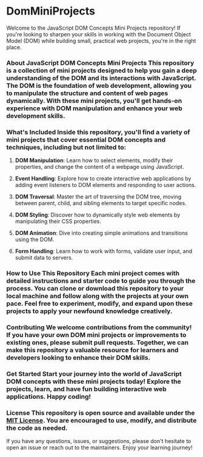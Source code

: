 # DomMiniProjects
 Welcome to the JavaScript DOM Concepts Mini Projects repository! If you're looking to sharpen your skills in working with the Document Object Model (DOM) while building small, practical web projects, you're in the right place.  
 
### About JavaScript DOM Concepts Mini Projects  This repository is a collection of mini projects designed to help you gain a deep understanding of the DOM and its interactions with JavaScript. The DOM is the foundation of web development, allowing you to manipulate the structure and content of web pages dynamically. With these mini projects, you'll get hands-on experience with DOM manipulation and enhance your web development skills.  
 
### What's Included  Inside this repository, you'll find a variety of mini projects that cover essential DOM concepts and techniques, including but not limited to:  

1. **DOM Manipulation**: Learn how to select elements, modify their properties, and change the content of a webpage using JavaScript.

2. **Event Handling**: Explore how to create interactive web applications by adding event listeners to DOM elements and responding to user actions.

3. **DOM Traversal**: Master the art of traversing the DOM tree, moving between parent, child, and sibling elements to target specific nodes.

4. **DOM Styling**: Discover how to dynamically style web elements by manipulating their CSS properties.

5. **DOM Animation**: Dive into creating simple animations and transitions using the DOM.

6. **Form Handling**: Learn how to work with forms, validate user input, and submit data to servers.

### How to Use This Repository  Each mini project comes with detailed instructions and starter code to guide you through the process. You can clone or download this repository to your local machine and follow along with the projects at your own pace. Feel free to experiment, modify, and expand upon these projects to apply your newfound knowledge creatively. 

### Contributing  We welcome contributions from the community! If you have your own DOM mini projects or improvements to existing ones, please submit pull requests. Together, we can make this repository a valuable resource for learners and developers looking to enhance their DOM skills.  

### Get Started  Start your journey into the world of JavaScript DOM concepts with these mini projects today! Explore the projects, learn, and have fun building interactive web applications. Happy coding!  

### License  This repository is open source and available under the [MIT License](LICENSE.md). You are encouraged to use, modify, and distribute the code as needed.  

If you have any questions, issues, or suggestions, please don't hesitate to open an issue or reach out to the maintainers. Enjoy your learning journey!
